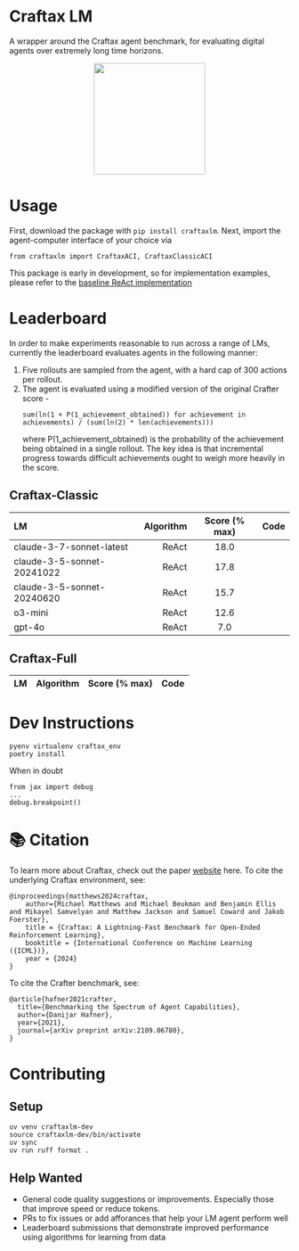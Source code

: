 # Craftax LM
A wrapper around the Craftax agent benchmark, for evaluating digital agents over extremely long time horizons.

<p align="middle">
  <img src="https://raw.githubusercontent.com/MichaelTMatthews/Craftax/main/images/dungeon_crawling.gif" width="200" />
</p>

# Usage
First, download the package with ```pip install craftaxlm```. Next, import the agent-computer interface of your choice via
```
from craftaxlm import CraftaxACI, CraftaxClassicACI
```
This package is early in development, so for implementation examples, please refer to the [baseline ReAct implementation](https://github.com/JoshuaPurtell/Apropos/blob/main/apropos/bench/craftax)

# Leaderboard
In order to make experiments reasonable to run across a range of LMs, currently the leaderboard evaluates agents in the following manner:
1. Five rollouts are sampled from the agent, with a hard cap of 300 actions per rollout.
2. The agent is evaluated using a modified version of the original Crafter score - 
    ```
    sum(ln(1 + P(1_achievement_obtained)) for achievement in achievements) / (sum(ln(2) * len(achievements)))
    ```
    where P(1_achievement_obtained) is the probability of the achievement being obtained in a single rollout. The key idea is that incremental progress towards difficult achievements ought to weigh more heavily in the score.

## Craftax-Classic
| LM | Algorithm | Score (% max) |                                              Code                                               |
|:----------|---------------:|:-----------------------------------------------------------------------------------------------:|:---------------------------------------:|
| claude-3-7-sonnet-latest | ReAct   |            18.0 | |
| claude-3-5-sonnet-20241022 | ReAct   |            17.8 | |
| claude-3-5-sonnet-20240620 | ReAct   |            15.7 | |
| o3-mini | ReAct   |            12.6 | |
| gpt-4o | ReAct   |            7.0 | |

## Craftax-Full
| LM | Algorithm | Score (% max) |                                              Code                                               |
|:----------|---------------:|:-----------------------------------------------------------------------------------------------:|:---------------------------------------:|

# Dev Instructions
```
pyenv virtualenv craftax_env
poetry install
```

When in doubt

```
from jax import debug
...
debug.breakpoint()
```

# 📚 Citation
To learn more about Craftax, check out the paper [website](https://craftaxenv.github.io) here.
To cite the underlying Craftax environment, see:
```
@inproceedings{matthews2024craftax,
    author={Michael Matthews and Michael Beukman and Benjamin Ellis and Mikayel Samvelyan and Matthew Jackson and Samuel Coward and Jakob Foerster},
    title = {Craftax: A Lightning-Fast Benchmark for Open-Ended Reinforcement Learning},
    booktitle = {International Conference on Machine Learning ({ICML})},
    year = {2024}
}
```
To cite the Crafter benchmark, see:
```
@article{hafner2021crafter,
  title={Benchmarking the Spectrum of Agent Capabilities},
  author={Danijar Hafner},
  year={2021},
  journal={arXiv preprint arXiv:2109.06780},
}
```

# Contributing
## Setup
```
uv venv craftaxlm-dev
source craftaxlm-dev/bin/activate
uv sync
uv run ruff format .
```
## Help Wanted
- General code quality suggestions or improvements. Especially those that improve speed or reduce tokens.
- PRs to fix issues or add afforances that help your LM agent perform well
- Leaderboard submissions that demonstrate improved performance using algorithms for learning from data
